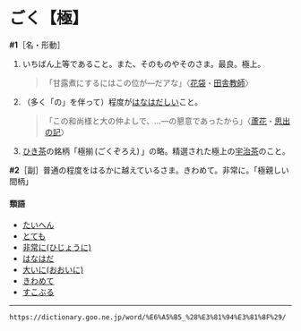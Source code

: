 # ごく【極】

**\#1**［名・形動］
1. いちばん上等であること。また、そのものやそのさま。最良。極上。    
    >「甘露煮にするにはこの位が―だアな」〈[花袋](https://dictionary.goo.ne.jp/word/person/%E7%94%B0%E5%B1%B1%E8%8A%B1%E8%A2%8B/#jn-139113)・[田舎教師](https://dictionary.goo.ne.jp/word/%E7%94%B0%E8%88%8E%E6%95%99%E5%B8%AB/#jn-14161)〉
2. （多く「の」を伴って）程度が[はなはだしい](はなはだしい（甚だしい）)こと。
    >「この和尚様と大の仲よしで、…―の懇意であったから」〈[蘆花](https://dictionary.goo.ne.jp/word/person/%E5%BE%B3%E5%86%A8%E8%98%86%E8%8A%B1/#jn-158231)・[思出の記](https://dictionary.goo.ne.jp/word/%E6%80%9D%E5%87%BA%E3%81%AE%E8%A8%98/#jn-33285)〉
3. [ひき茶](https://dictionary.goo.ne.jp/word/%E7%A2%BE%E3%81%8D%E8%8C%B6/#jn-183787)の銘柄「極揃 (ごくぞろえ) 」の略。精選された極上の[宇治茶](https://dictionary.goo.ne.jp/word/%E5%AE%87%E6%B2%BB%E8%8C%B6/#jn-18554)のこと。
    

**\#2**［副］普通の程度をはるかに越えているさま。きわめて。非常に。「極親しい間柄」

#### 類語

-   [たいへん](https://dictionary.goo.ne.jp/word/%E5%A4%A7%E5%A4%89/#jn-134412)
-   [とても](https://dictionary.goo.ne.jp/word/%E8%BF%9A%E3%82%82/#jn-159544)
-   [非常に(ひじょうに)](https://dictionary.goo.ne.jp/word/%E9%9D%9E%E5%B8%B8/#jn-184672)
-   [はなはだ](https://dictionary.goo.ne.jp/word/%E7%94%9A%E3%81%A0/#jn-178518)
-   [大いに(おおいに)](https://dictionary.goo.ne.jp/word/%E5%A4%A7%E3%81%84%E3%81%AB/#jn-28230)
-   [きわめて](https://dictionary.goo.ne.jp/word/%E6%A5%B5%E3%82%81%E3%81%A6/#jn-58711)
-   [すこぶる](https://dictionary.goo.ne.jp/word/%E9%A0%97%E3%82%8B/#jn-118122)

---
`https://dictionary.goo.ne.jp/word/%E6%A5%B5_%28%E3%81%94%E3%81%8F%29/`